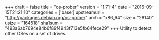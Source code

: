 +++
draft = false
title = "os-prober"
version = "1.71-4"
date = "2016-09-15T21:21:10"
categories = ['base']
upstreamurl = "http://packages.debian.org/os-prober"
arch = "x86_64"
size = "28140"
usize = "164518"
sha1sum = "493a6ab7694e84b6f89f4943f713e5fb64fece29"
+++
Utility to detect other OSes on a set of drives.